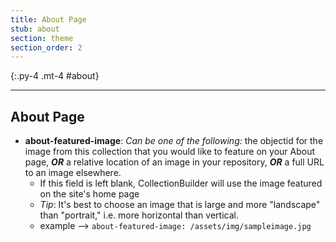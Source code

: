 ```yaml
---
title: About Page
stub: about
section: theme
section_order: 2
---
```



{:.py-4 .mt-4 #about}
***

## About Page

- **about-featured-image**: *Can be one of the following:* the objectid for the image from this collection that you would like to feature on your About page, ***OR*** a relative location of an image in your repository, ***OR*** a full URL to an image elsewhere. 
	- If this field is left blank, CollectionBuilder will use the image featured on the site's home page
    - *Tip*: It's best to choose an image that is large and more "landscape" than "portrait," i.e. more horizontal than vertical. 
	- example --> `about-featured-image: /assets/img/sampleimage.jpg` 